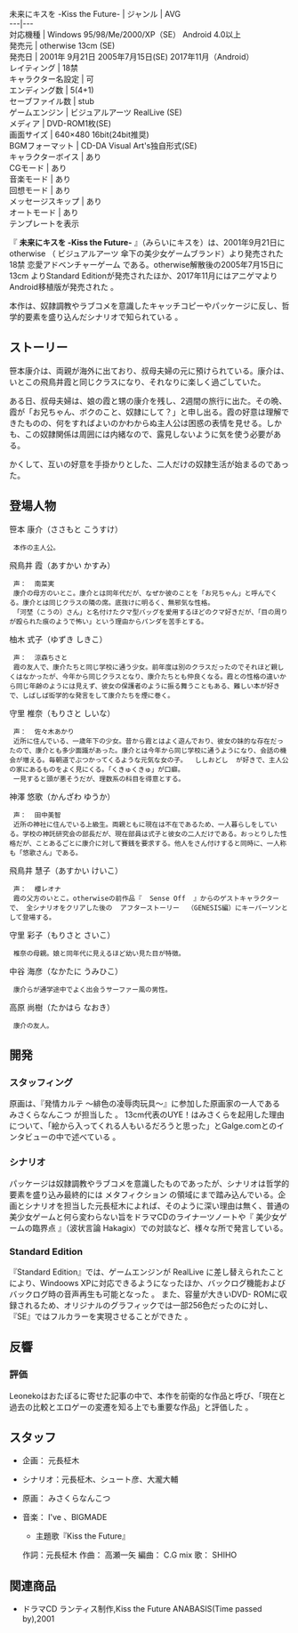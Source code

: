 未来にキスを -Kiss the Future-  |  ジャンル  |  AVG   
---|---  
対応機種  |  Windows  95/98/Me/2000/XP（SE）  Android 4.0以上   
発売元  |  otherwise  13cm  (SE)   
発売日  |  2001年  9月21日  2005年7月15日(SE)  2017年11月（Android）   
レイティング  |  18禁   
キャラクター名設定  |  可   
エンディング数  |  5(4+1)   
セーブファイル数  |  stub   
ゲームエンジン  |  ビジュアルアーツ  RealLive  (SE)   
メディア  |  DVD-ROM1枚(SE)   
画面サイズ  |  640×480 16bit(24bit推奨)   
BGMフォーマット  |  CD-DA  Visual Art's独自形式(SE)   
キャラクターボイス  |  あり   
CGモード  |  あり   
音楽モード  |  あり   
回想モード  |  あり   
メッセージスキップ  |  あり   
オートモード  |  あり   
テンプレートを表示  
  
『 **未来にキスを -Kiss the Future-** 』（みらいにキスを）は、2001年9月21日に  otherwise  （  ビジュアルアーツ
傘下の美少女ゲームブランド）より発売された  18禁  恋愛アドベンチャーゲーム  である。otherwise解散後の2005年7月15日に  13cm
よりStandard Editionが発売されたほか、2017年11月にはアニゲマよりAndroid移植版が発売された    。

本作は、奴隷調教やラブコメを意識したキャッチコピーやパッケージに反し、哲学的要素を盛り込んだシナリオで知られている    。

##  ストーリー  

笹本康介は、両親が海外に出ており、叔母夫婦の元に預けられている。康介は、いとこの飛鳥井霞と同じクラスになり、それなりに楽しく過ごしていた。

ある日、叔母夫婦は、娘の霞と甥の康介を残し、2週間の旅行に出た。その晩、霞が「お兄ちゃん、ボクのこと、奴隷にして？」と申し出る。霞の好意は理解できたものの、何をすればよいのかわからぬ主人公は困惑の表情を見せる。しかも、この奴隷関係は周囲には内緒なので、露見しないように気を使う必要がある。

かくして、互いの好意を手掛かりとした、二人だけの奴隷生活が始まるのであった。

##  登場人物  

笹本 康介（ささもと こうすけ）

     本作の主人公。 
飛鳥井 霞（あすかい かすみ）

     声：  南菜実 
     康介の母方のいとこ。康介とは同年代だが、なぜか彼のことを「お兄ちゃん」と呼んでくる。康介とは同じクラスの隣の席。底抜けに明るく、無邪気な性格。 
     「河埜（こうの）さん」と名付けたクマ型バッグを愛用するほどのクマ好きだが、「目の周りが殴られた痕のようで怖い」という理由からパンダを苦手とする。 
柚木 式子（ゆずき しきこ）

     声：  涼森ちさと 
     霞の友人で、康介たちと同じ学校に通う少女。前年度は別のクラスだったのでそれほど親しくはなかったが、今年から同じクラスとなり、康介たちとも仲良くなる。霞との性格の違いから同じ年齢のようには見えず、彼女の保護者のように振る舞うこともある、難しい本が好きで、しばしば衒学的な発言をして康介たちを煙に巻く。 
守里 椎奈（もりさと しいな）

     声：  佐々木あかり 
     近所に住んでいる、一歳年下の少女。昔から霞とはよく遊んでおり、彼女の妹的な存在だったので、康介とも多少面識があった。康介とは今年から同じ学校に通うようになり、会話の機会が増える。毎朝道でぶつかってくるような元気な女の子。  ししおどし  が好きで、主人公の家にあるものをよく見にくる。「くきゅくきゅ」が口癖。 
     一見すると頭が悪そうだが、理数系の科目を得意とする。 
神澤 悠歌（かんざわ ゆうか）

     声：  田中美智 
     近所の神社に住んでいる上級生。両親ともに現在は不在であるため、一人暮らしをしている。学校の神託研究会の部長だが、現在部員は式子と彼女の二人だけである。おっとりした性格だが、ことあるごとに康介に対して賽銭を要求する。他人をさん付けすると同時に、一人称も「悠歌さん」である。 
飛鳥井 慧子（あすかい けいこ）

     声：  櫻レオナ 
     霞の父方のいとこ。otherwiseの前作品『  Sense Off  』からのゲストキャラクターで、 全シナリオをクリアした後の  アフターストーリー  （GENESIS編）にキーパーソンとして登場する。 
守里 彩子（もりさと さいこ）

     椎奈の母親。娘と同年代に見えるほど幼い見た目が特徴。 
中谷 海彦（なかたに うみひこ）

     康介らが通学途中でよく出会うサーファー風の男性。 
高原 尚樹（たかはら なおき）

     康介の友人。 

##  開発  

###  スタッフィング  

原画は、『発情カルテ 〜緋色の凌辱肉玩具〜』に参加した原画家の一人である  みさくらなんこつ  が担当した    。
13cm代表のUYE！はみさくらを起用した理由について、「絵から入ってくれる人もいるだろうと思った」とGalge.comとのインタビューの中で述べている
  。

###  シナリオ  

パッケージは奴隷調教やラブコメを意識したものであったが、シナリオは哲学的要素を盛り込み最終的には  メタフィクション
の領域にまで踏み込んでいる。企画とシナリオを担当した元長柾木によれば、そのように深い理由は無く、普通の美少女ゲームと何ら変わらない旨をドラマCDのライナーツノートや『
美少女ゲームの臨界点  』（波状言論 Hakagix）での対談など、様々な所で発言している。

###  Standard Edition  

『Standard Edition』では、ゲームエンジンが  RealLive  に差し替えられたことにより、Windoows
XPに対応できるようになったほか、バックログ機能およびバックログ時の音声再生も可能となった    。 また、容量が大きいDVD-
ROMに収録されるため、オリジナルのグラフィックでは一部256色だったのに対し、『SE』ではフルカラーを実現させることができた    。

##  反響  

###  評価  

Leonekoはおたぽるに寄せた記事の中で、本作を前衛的な作品と呼び、「現在と過去の比較とエロゲーの変遷を知る上でも重要な作品」と評価した    。

##  スタッフ  

  * 企画：  元長柾木 
  * シナリオ：元長柾木、シュート彦、大瀧大輔 
  * 原画：  みさくらなんこつ 
  * 音楽：  I've  、BIGMADE 
    * 主題歌『Kiss the Future』 

     作詞：元長柾木 
     作曲：  高瀬一矢 
     編曲：  C.G mix 
     歌：  SHIHO 

##  関連商品  

  * ドラマCD ランティス制作,Kiss the Future <AFTER GENESIS> ANABASIS(Time passed by),2001 


